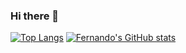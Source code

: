 ### Hi there 👋

<!--
**fasaldana/fasaldana** is a ✨ _special_ ✨ repository because its `README.md` (this file) appears on your GitHub profile.

Here are some ideas to get you started:

- 🔭 I’m currently working on ...
- 🌱 I’m currently learning ...
- 👯 I’m looking to collaborate on ...
- 🤔 I’m looking for help with ...
- 💬 Ask me about ...
- 📫 How to reach me: ...
- 😄 Pronouns: ...
- ⚡ Fun fact: ...
-->

[![Top Langs](https://github-readme-stats.vercel.app/api/top-langs/?username=fasaldana&theme=dark&layout=compact)](https://github.com/fasaldana/github-readme-stats)
[![Fernando's GitHub stats](https://github-readme-stats.vercel.app/api?username=fasaldana&show_icons=true&theme=dark)](https://github.com/fasaldana/github-readme-stats)
